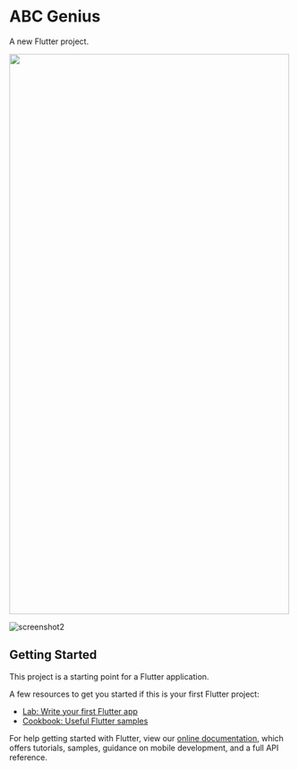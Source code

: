 # ABC Genius

A new Flutter project.

<img src="![screenshot](https://user-images.githubusercontent.com/73191264/111752718-11469680-88bc-11eb-9e00-8ae00f7cd724.png)" width="500" height="1000"/>

![screenshot2](https://user-images.githubusercontent.com/73191264/111752771-1e638580-88bc-11eb-8755-36cdc89d37f2.png)

## Getting Started

This project is a starting point for a Flutter application.

A few resources to get you started if this is your first Flutter project:

- [Lab: Write your first Flutter app](https://flutter.dev/docs/get-started/codelab)
- [Cookbook: Useful Flutter samples](https://flutter.dev/docs/cookbook)

For help getting started with Flutter, view our
[online documentation](https://flutter.dev/docs), which offers tutorials,
samples, guidance on mobile development, and a full API reference.

